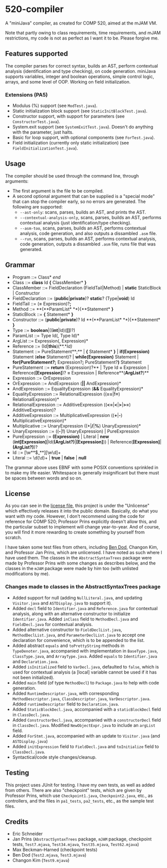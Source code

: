 # 520-compiler
A "miniJava" compiler, as created for COMP 520, aimed at the mJAM VM.

Note that partly owing to class requirements, time requirements, and mJAM restrictions, my code is not as perfect as I want it to be. Please forgive me.

## Features supported
The compiler parses for correct syntax, builds an AST, perform contextual analysis (identification and type checking), on code generation. miniJava supports variables, integer and boolean operations, simple control logic, arrays, and some level of OOP. Working on field initialization.

### Extensions (PA5)
* Modulus (%) support (see `ModTest.java`).
* Static initialization block support (see `StaticInitBlockTest.java`).
* Constructor support, with support for parameters (see `ConstructorTest.java`).
* System.exit support (see `SystemExitTest.java`). Doesn't do anything with the parameter, just halts.
* Basic for loop support, with optional components (see `ForTest.java`).
* Field initialization (currently only static initialization) (see `FieldInitializationTest.java`).

## Usage
The compiler should be used through the command line, through arguments:
* The first argument is the file to be compiled.
* A second optional argument that can be supplied is a "special mode" that can stop the compiler early, so no errors are generated. The following are supported:
    * `--ast-only`: scans, parses, builds an AST, and prints the AST.
    * `--contextual-analysis-only`, scans, parses, builds an AST, performs contextual analysis (just identification/type checking).
    * `--asm-too`, scans, parses, builds an AST, performs contextual analysis, code generation, and also outputs a dissambled `.asm` file.
    * `--run`, scans, parses, builds an AST, performs contextual analysis, code generation, outputs a dissambled `.asm` file, runs file that was generated.

## Grammar
* Program ::= Class\* *end*
* Class ::= **class** Id **{** ClassMember\* **}**
* ClassMember ::= FieldDeclaration (FieldTail|Method) | **static** StaticBlock | Constructor
* FieldDeclaration ::= (**public**|**private**)? **static**? (Type|**void**) Id
* FieldTail ::= (**=** Expression)?**;**
* Method ::= **(**ParamList\* **){**Statement\* **}**
* StaticBlock ::= **{** Statement\* **}**
* Constructor ::= (**public**|**private**)? Id **(**ParamList\* **){**Statement\* **}**
* Type ::= **boolean**|((**int**|Id)(**[]**)?)
* ParamList ::= Type Id(, Type Id)*
* ArgList ::= Expression(, Expression)*
* Reference ::= (Id|**this**)(**.**Id)*
* Statement ::= PureStatement**;**
			| **{** Statement\* **}**
			| **if(**Expression**)** Statement (**else** Statement)?
			| **while(**Expression**)** Statement
			| **for(**PureStatement?**;** Expression?**;** PureStatement?**)** Statement
* PureStatement ::= **return** (Expression)?**
			| Type Id **=** Expression
			| Reference(**[**Expression**]**)? **=** Expression
			| Reference**(**ArgList?**)**
* Expression ::= OrExpression
* OrExpression ::= AndExpression (**||** AndExpression)*
* AndExpression ::= EqualityExpression (**&&** EqualityExpression)*
* EqualityExpression ::= RelationalExpression ((**==**|**!=**) RelationalExpression)*
* RelationalExpression ::= AdditiveExpression ((**<=**|**<**|**>**|**>=**) AdditiveExpression)?
* AdditiveExpression ::= MultiplicativeExpression ((**+**|**-**) MultiplicativeExpression)*
* Multiplicative ::= UnaryExpression ((\*|**/**|**%**) UnaryExpression)*
* UnaryExpression ::= ((**-**|**!**) UnaryExpression) | PureExpression
* PureExpression ::= **(**Expression**)**
			| Literal
			| **new** (**int[**Expression**]**|Id(**(**ArgList?**)**|**[**Expression**]**))
			| Reference(**[**Expression**]**|**(**ArgList?**)**)?
* Id ::= \[\w**$_**][\w\d]+
* Literal ::= \d(\d)+ | **true** | **false** | **null**

The grammar above uses EBNF with some POSIX conventions sprinkled in to make my life easier. Whitespace is generally insignificant but there must be spaces between words and so on.

## License
As you can see in the [license file](LICENSE), this project is under the "Unlicense" which effectively releases it into the public domain. Basically, do what you want with my code. However, I don't recommend using the code for reference for COMP 520; Professor Prins explicitly doesn't allow this, and the particular subset to implement will change year-to-year. And of course, you will find it more rewarding to create something by yourself from scratch.

I have taken some test files from others, including [Ben Dod](https://github.com/benjdod/someminijavatests), Changon Kim, and Professor Jan Prins, which are unlicensed. I have noted as such where I have used them. The classes in the `AbstractSyntaxTrees` package were made by Professor Prins with some changes as describes below, and the classes in the `mJAM` package were made by him too (with unlisted modifications by me).

### Changes made to classes in the AbstractSyntaxTrees package
* Added support for null (adding `NullLiteral.java`, and updating `Visitor.java` and `ASTDisplay.java` to support it).
* Added `decl` field to `Identifier.java` and `Reference.java` for contextual analysis, along with an alternative constructor to initialize `Identifier.java`. Added `inClass` field to `MethodDecl.java` and `FieldDecl.java` for contextual analysis.
* Added alternative constructor to `FieldDeclList.java`, `MethodDeclList.java`, and `ParameterDeclList.java` to accept one declaration for convenience, which is to be appended to the list.
* Added abstract `equals` and `toPrettyString` methods in `TypeDenoter.java`, accompanied with implementation in `BaseType.java`, `ClassType.java`, and `ArrayType.java`. Added `equals` to `Identifier.java` and `Declaration.java`.
* Added `isInitialized` field to `VarDecl.java`, defaulted to `false`, which is used for contextual analysis (a [local] variable cannot be used if it has not been initialized).
* Added `main` field (of type `MethodDecl`) to `Package.java` to help with code generation.
* Added `RuntimeDescriptor.java`, with corresponding `MethodDescriptor.java`, `ClassDescriptor.java`, `VarDescriptor.java`. Added `runtimeDescriptor` field to `Declaration.java`.
* Added `StaticBlockDecl.java`, accompanied with a `staticBlockDecl` field in `ClassDecl.java`.
* Added `ConstructorDecl.java`, accompanied with a `constructorDecl` field in `ClassDecl.java`. Modified `NewObjectExpr.java` to include an `argList` field.
* Added `ForStmt.java`, accompanied with an update to `Visitor.java` (and `ASTDisplay.java`)
* Added `initExpression` field to `FieldDecl.java` and `toInitialize` field to `ClassDecl.java`.
* Syntactical/code style changes/cleanup.

## Testing
This project uses JUnit for testing. I have my own tests, as well as added from others. There are also "checkpoint" tests, which are given by Professor Prins, which use `Checkpoint1.java`, `Checkpoint2.java`, etc., as controllers, and the files in `pa1_tests`, `pa2_tests`, etc., as the sample test files.

## Credits
* Eric Schneider
* Jan Prins (`AbstractSyntaxTrees` package, `mJAM` package, checkpoint tests, `Test7.mjava`, `Test34.mjava`, `Test35.mjava`, `Test62.mjava`)
* Max Beckman-Harned (checkpoint tests)
* Ben Dod (`Test2.mjava`, `Test3.mjava`)
* Changon Kim (`Test9.mjava`)
  
